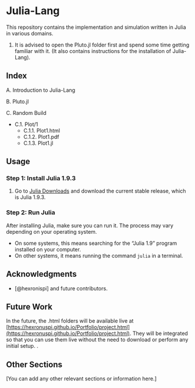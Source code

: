 # Julia-Lang

This repository contains the implementation and simulation written in Julia in various domains.

1. It is advised to open the Pluto.jl folder first and spend some time getting familiar with it. (It also contains instructions for the installation of Julia-Lang).

## Index

A. Introduction to Julia-Lang

B. Pluto.jl

C. Random Build
   - C.1. Plot/1
     - C.1.1. Plot1.html
     - C.1.2. Plot1.pdf
     - C.1.3. Plot1.jl

## Usage

### Step 1: Install Julia 1.9.3

1. Go to [Julia Downloads](https://julialang.org/downloads) and download the current stable release, which is Julia 1.9.3.

### Step 2: Run Julia

After installing Julia, make sure you can run it. The process may vary depending on your operating system.

- On some systems, this means searching for the “Julia 1.9” program installed on your computer.
- On other systems, it means running the command `julia` in a terminal.


## Acknowledgments

-  [@hexronispi] and future contributors.

## Future Work

In the future, the .html folders will be available live at [https://hexronuspi.github.io/Portfolio/project.html](https://hexronuspi.github.io/Portfolio/project.html). They will be integrated so that you can use them live without the need to download or perform any initial setup.
.

## Other Sections

[You can add any other relevant sections or information here.]
